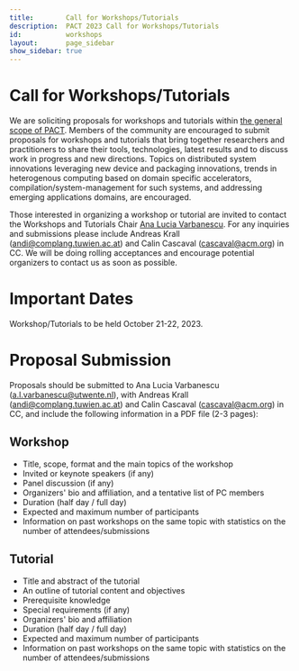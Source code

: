 ```yaml
---
title:        Call for Workshops/Tutorials
description:  PACT 2023 Call for Workshops/Tutorials
id:           workshops
layout:       page_sidebar
show_sidebar: true
---
```


# Call for Workshops/Tutorials

We are soliciting proposals for workshops and tutorials within [the general scope of PACT](../submit). Members of the community are encouraged to submit proposals for workshops and tutorials that bring together researchers and practitioners to share their tools, technologies, latest results and to discuss work in progress and new directions.
Topics on distributed system innovations leveraging new device and packaging innovations, trends in heterogenous computing based on domain specific accelerators, compilation/system-management for such systems, and addressing emerging applications domains, are encouraged.

Those interested in organizing a workshop or tutorial are invited to contact the Workshops and Tutorials Chair [Ana Lucia Varbanescu](
mailto:a.l.varbanescu@utwente.nl?cc=andi@complang.tuwien.ac.at;cascaval@acm.org).
For any inquiries and submissions please include Andreas Krall (andi@complang.tuwien.ac.at) and Calin Cascaval (cascaval@acm.org) in CC.
We will be doing rolling acceptances and encourage potential organizers to contact us as soon as possible.

# Important Dates

Workshop/Tutorials to be held October 21-22, 2023.

# Proposal Submission

Proposals should be submitted to Ana Lucia Varbanescu (a.l.varbanescu@utwente.nl),
with Andreas Krall (andi@complang.tuwien.ac.at) and Calin Cascaval (cascaval@acm.org) in CC,
and include the following information in a PDF file (2-3 pages):

## Workshop

* Title, scope, format and the main topics of the workshop
* Invited or keynote speakers (if any)
* Panel discussion (if any)
* Organizers' bio and affiliation, and a tentative list of PC members
* Duration (half day / full day)
* Expected and maximum number of participants
* Information on past workshops on the same topic with statistics on the number of attendees/submissions

## Tutorial

* Title and abstract of the tutorial
* An outline of tutorial content and objectives
* Prerequisite knowledge
* Special requirements (if any)
* Organizers' bio and affiliation
* Duration (half day / full day)
* Expected and maximum number of participants
* Information on past workshops on the same topic with statistics on the number of attendees/submissions
